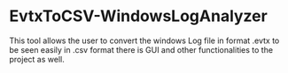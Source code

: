 # EvtxToCSV-WindowsLogAnalyzer
This tool allows the user to convert the windows Log file in format .evtx to be seen easily in .csv format there is GUI and other functionalities to the project as well. 
